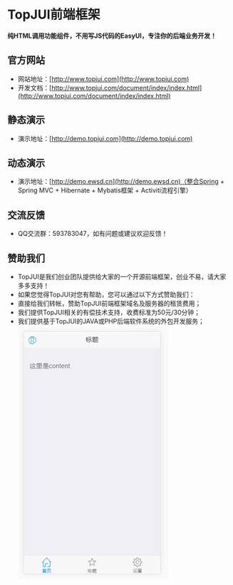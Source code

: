 # TopJUI前端框架 #

**纯HTML调用功能组件，不用写JS代码的EasyUI，专注你的后端业务开发！**


## 官方网站 ##
- 网站地址：[http://www.topjui.com](http://www.topjui.com)
- 开发文档：[http://www.topjui.com/document/index/index.html](http://www.topjui.com/document/index/index.html)

## 静态演示 ##
- 演示地址：[http://demo.topjui.com](http://demo.topjui.com)

## 动态演示 ##
- 演示地址：[http://demo.ewsd.cn](http://demo.ewsd.cn)（整合Spring + Spring MVC + Hibernate + Mybatis框架 + Activiti流程引擎）

## 交流反馈 ##
- QQ交流群：593783047，如有问题或建议欢迎反馈！

## 赞助我们 ##
- TopJUI是我们创业团队提供给大家的一个开源前端框架，创业不易，请大家多多支持！
- 如果您觉得TopJUI对您有帮助，您可以通过以下方式赞助我们：
- 直接给我们转帐，赞助TopJUI前端框架域名及服务器的租赁费用；
- 我们提供TopJUI相关的有偿技术支持，收费标准为50元/30分钟；
- 我们提供基于TopJUI的JAVA或PHP后端软件系统的外包开发服务；
![Image text](https://raw.githubusercontent.com/hongmaju/light7Local/master/img/productShow/20170518152848.png)